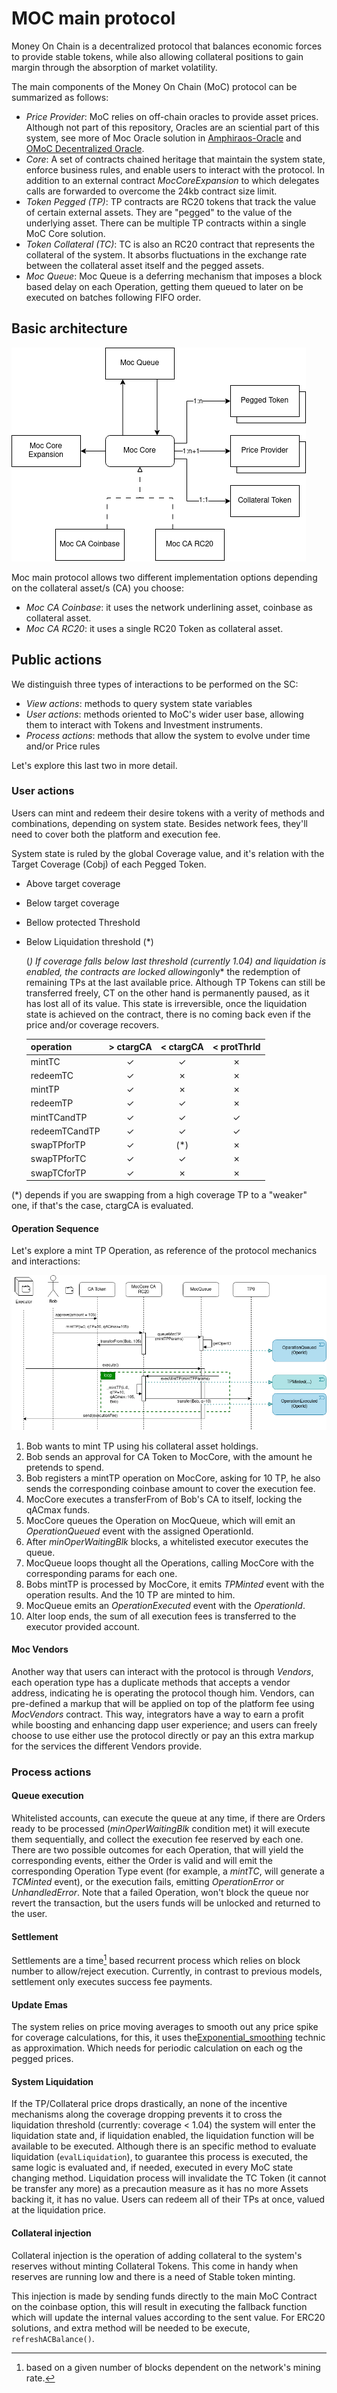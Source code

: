 # MOC main protocol

Money On Chain is a decentralized protocol that balances economic forces to provide stable tokens, while also allowing collateral positions to gain margin through the absorption of market volatility.

The main components of the Money On Chain (MoC) protocol can be summarized as follows:

- *Price Provider*: MoC relies on off-chain oracles to provide asset prices. Although not part of this repository, Oracles are an sciential part of this system, see more of Moc Oracle solution in [Amphiraos-Oracle](https://github.com/money-on-chain/Amphiraos-Oracle) and [OMoC Decentralized Oracle](https://github.com/money-on-chain/OMoC-Decentralized-Oracle).
- *Core*: A set of contracts chained heritage that maintain the system state, enforce business rules, and enable users to interact with the protocol. In addition to an external contract *MocCoreExpansion* to which delegates calls are forwarded to overcome the 24kb contract size limit.
- *Token Pegged (TP)*: TP contracts are RC20 tokens that track the value of certain external assets. They are "pegged" to the value of the underlying asset. There can be multiple TP contracts within a single MoC Core solution.
- *Token Collateral (TC)*: TC is also an RC20 contract that represents the collateral of the system. It absorbs fluctuations in the exchange rate between the collateral asset itself and the pegged assets.
- *Moc Queue*: Moc Queue is a deferring mechanism that imposes a block based delay on each Operation, getting them queued to later on be executed on batches following FIFO order.

## Basic architecture

![basic architecture](./resources/basic-architecture.png?raw=true "basic architecture")

Moc main protocol allows two different implementation options depending on the collateral asset/s (CA) you choose:

- *Moc CA Coinbase*: it uses the network underlining asset, coinbase as collateral asset.
- *Moc CA RC20*: it uses a single RC20 Token as collateral asset.

## Public actions

We distinguish three types of interactions to be performed on the SC:

- *View actions*: methods to query system state variables
- *User actions*: methods oriented to MoC's wider user base, allowing them to interact with Tokens and Investment instruments.
- *Process actions*: methods that allow the system to evolve under time and/or Price rules
  
Let's explore this last two in more detail.

### User actions

Users can mint and redeem their desire tokens with a verity of methods and combinations, depending on system state. Besides network fees, they'll need to cover both the platform and execution fee.

System state is ruled by the global Coverage value, and it's relation with the Target Coverage (Cobj) of each Pegged Token.

- Above target coverage
- Below target coverage
- Bellow protected Threshold
- Below Liquidation threshold (*)

  (*) If coverage falls below last threshold (currently 1.04) and liquidation is enabled, the contracts are locked allowing*only* the redemption of remaining TPs at the last available price.
  Although TP Tokens can still be transferred freely, CT on the other hand is permanently paused, as it has lost all of its value.
  This state is irreversible, once the liquidation state is achieved on the contract, there is no coming back even if the price and/or coverage recovers.

  | operation | > ctargCA | < ctargCA | < protThrld |
  | :---      | :----:  | :---: | :---: |
  | mintTC |✓|✓|✗|
  | redeemTC |✓|✗|✗|
  | mintTP |✓|✗|✗|
  | redeemTP |✓|✓|✗|
  | mintTCandTP |✓|✓|✓|
  | redeemTCandTP |✓|✓|✓|
  | swapTPforTP |✓|(*)|✗|
  | swapTPforTC |✓|✓|✗|
  | swapTCforTP |✓|✗|✗|

(*) depends if you are swapping from a high coverage TP to a "weaker" one, if that's the case, ctargCA is evaluated.

#### Operation Sequence

Let's explore a mint TP Operation, as reference of the protocol mechanics and interactions:

![mint tp sequence](./resources/sequence-mint-tp.png?raw=true "mint tp sequence")

1. Bob wants to mint TP using his collateral asset holdings.
2. Bob sends an approval for CA Token to MocCore, with the amount he pretends to spend.
3. Bob registers a mintTP operation on MocCore, asking for 10 TP, he also sends the corresponding coinbase amount to cover the execution fee.
4. MocCore executes a transferFrom of Bob's CA to itself, locking the qACmax funds.
5. MocCore queues the Operation on MocQueue, which will emit an *OperationQueued* event with the assigned OperationId.
6. After *minOperWaitingBlk* blocks, a whitelisted executor executes the queue.
7. MocQueue loops thought all the Operations, calling MocCore with the corresponding params for each one.
8. Bobs mintTP is processed by MocCore, it emits *TPMinted* event with the operation results. And the 10 TP are minted to him.
9. MocQueue emits an *OperationExecuted* event with the *OperationId*.
10. Alter loop ends, the sum of all execution fees is transferred to the executor provided account.

#### Moc Vendors

Another way that users can interact with the protocol is through *Vendors*, each operation type has a duplicate methods that accepts a vendor address, indicating he is operating the protocol though him.
Vendors, can pre-defined a markup that will be applied on top of the platform fee using *MocVendors* contract.
This way, integrators have a way to earn a profit while boosting and enhancing dapp user experience; and users can freely choose to use either use the protocol directly or pay an this extra markup for the services the different Vendors provide.

### Process actions

#### Queue execution

Whitelisted accounts, can execute the queue at any time, if there are Orders ready to be processed (*minOperWaitingBlk* condition met) it will execute them sequentially, and collect the execution fee reserved by each one.
There are two possible outcomes for each Operation, that will yield the corresponding events, either the Order is valid and will emit the corresponding Operation Type event (for example, a *mintTC*, will generate a *TCMinted* event), or the execution fails, emitting *OperationError*  or *UnhandledError*. Note that a failed Operation, won't block the queue nor revert the transaction, but the users funds will be unlocked and returned to the user.

#### Settlement

Settlements are a time[^1] based recurrent process which relies on block number to allow/reject execution. Currently, in contrast to previous models, settlement only executes success fee payments.

[^1]: based on a given number of blocks dependent on the network's mining rate.

#### Update Emas

The system relies on price moving averages to smooth out any price spike for coverage calculations, for this, it uses the[Exponential_smoothing](https://en.wikipedia.org/wiki/Exponential_smoothing) technic as approximation. Which needs for periodic calculation on each og the pegged prices.

#### System Liquidation

If the TP/Collateral price drops drastically, an none of the incentive mechanisms along the coverage dropping prevents it to cross the liquidation threshold (currently: coverage < 1.04) the system will enter the liquidation state and, if liquidation enabled, the liquidation function will be available to be executed.
Although there is an specific method to evaluate liquidation (`evalLiquidation`), to guarantee this process is executed, the same logic is evaluated and, if needed, executed in every MoC state changing method.
Liquidation process will invalidate the TC Token (it cannot be transfer any more) as a precaution measure as it has no more Assets backing it, it has no value. Users can redeem all of their TPs at once, valued at the liquidation price.

#### Collateral injection

Collateral injection is the operation of adding collateral to the system's reserves without minting Collateral Tokens. This come in handy when reserves are running low and there is a need of Stable token minting.

This injection is made by sending funds directly to the main MoC Contract on the coinbase option, this will result in executing the fallback function which will update the internal values according to the sent value. For ERC20 solutions, and extra method will be needed to be execute, `refreshACBalance()`.
